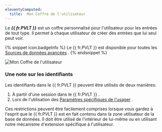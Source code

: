 ```yaml
---
eleventyComputed:
  title:  Mon Coffre de l'utilisateur
---
```

Le ***{{ fr.PVLT }}*** est un coffre personnalisé pour l'utilisateur pour les entrées de tout type. Il permet à chaque utilisateur de créer des entrées que lui seul peut voir. 

{% snippet icon.badgeInfo %} 
Le {{ fr.PVLT }} est disponible pour toutes les [Sources de données avancées](/rdm/windows/data-sources/data-sources-types/advanced-data-sources/) . 
{% endsnippet %}
 
![Mon Coffre de l'utilisateur](https://webdevolutions.azureedge.net/docs/fr/rdm/windows/clip11205.png) 

### Une note sur les identifiants 

Les identifiants dans le {{ fr.PVLT }} peuvent être utilisés de deux manières:  

1. À partir d'une session dans le {{ fr.PVLT }} . 
1. Lors de l'utilisation des [Paramètres spécifiques de l'usager](/rdm/windows/commands/edit/setting-overrides/specific-settings/) . 

Ces restrictions peuvent être facilement comprises lorsque vous gardez à l'esprit que le {{ fr.PVLT }} est en fait contenu dans la zone utilisateur de la base de données. Il doit être utilisé de l'intérieur de lui-même ou en utilisant notre mécanisme d'extension spécifique à l'utilisateur. 

